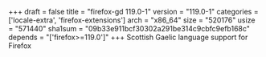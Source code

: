 +++
draft = false
title = "firefox-gd 119.0-1"
version = "119.0-1"
categories = ['locale-extra', 'firefox-extensions']
arch = "x86_64"
size = "520176"
usize = "571440"
sha1sum = "09b33e911bcf30302a291be314c9cbfc9efb168c"
depends = "['firefox>=119.0']"
+++
Scottish Gaelic language support for Firefox